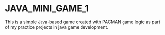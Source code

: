 # JAVA_MINI_GAME_1
This is a simple Java-based game created with PACMAN game logic as part of my practice projects in java game development.

